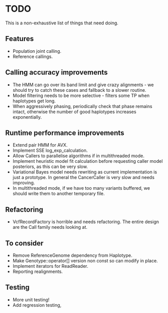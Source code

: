 # TODO

This is a non-exhaustive list of things that need doing.

## Features

- Population joint calling.
- Reference callings.

## Calling accuracy improvements

- The HMM can go over its band limit and give crazy alignments - we should try to catch these cases and fallback to a slower routine.
- Model filtering needs to be more selective - filters some TP when haplotypes get long.
- When aggressively phasing, periodically check that phase remains intact, otherwise the number of good haplotypes increases exponentially.

## Runtime performance improvements

- Extend pair HMM for AVX.
- Implement SSE log_exp_calculation.
- Allow Callers to parallelise algorithms if in multithreaded mode.
- Implement heuristic model fit calculation before requesting caller model posteriors, as this can be very slow.
- Variational Bayes model needs rewriting as current implementation is just a prototype. In general the CancerCaller is very slow and needs improving.
- In multithreaded mode, if we have too many variants buffered, we should write them to another temporary file.

## Refactoring

- VcfRecordFactory is horrible and needs refactoring. The entire design are the Call family needs looking at.

## To consider

- Remove ReferenceGenome dependency from Haplotype.
- Make Genotype::operator[] version non const so can modify in place.
- Implement iterators for ReadReader.
- Reporting realignments.

## Testing

- More unit testing!
- Add regression testing,

